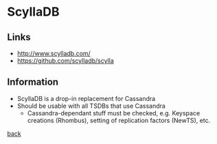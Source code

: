 # ScyllaDB

## Links

* http://www.scylladb.com/
* https://github.com/scylladb/scylla

## Information

* ScyllaDB is a drop-in replacement for Cassandra
* Should be usable with all TSDBs that use Cassandra
    * Cassandra-dependant stuff must be checked, e.g. Keyspace creations (Rhombus), setting of replication factors (NewTS), etc.

[back](../)
